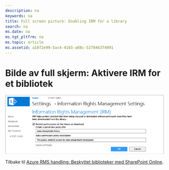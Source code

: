 ```yaml
---
description: na
keywords: na
title: Full screen picture: Enabling IRM for a library
search: na
ms.date: na
ms.tgt_pltfrm: na
ms.topic: article
ms.assetid: a18f2e99-5ac4-4103-a88c-527846374091
---
```

# Bilde av full skjerm: Aktivere IRM for et bibliotek
![](../Image/AzRMS_StoryboardSPO_2.PNG)

Tilbake til [Azure RMS handling: Beskyttet biblioteker med SharePoint Online](http://technet.microsoft.com/library/jj585026.aspx).

